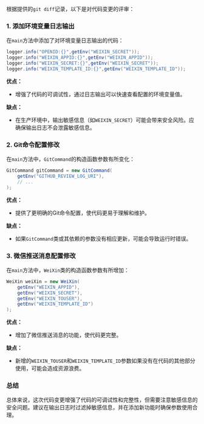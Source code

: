 根据提供的`git diff`记录，以下是对代码变更的评审：

### 1. 添加环境变量日志输出
在`main`方法中添加了对环境变量日志输出的代码：

```java
logger.info("OPENID:{}",getEnv("WEIXIN_SECRET"));
logger.info("WEIXIN_APPID:{}",getEnv("WEIXIN_APPID"));
logger.info("WEIXIN_SECRET:{}",getEnv("WEIXIN_SECRET"));
logger.info("WEIXIN_TEMPLATE_ID:{}",getEnv("WEIXIN_TEMPLATE_ID"));
```

**优点：**
- 增强了代码的可调试性，通过日志输出可以快速查看配置的环境变量值。

**缺点：**
- 在生产环境中，输出敏感信息（如`WEIXIN_SECRET`）可能会带来安全风险。应确保输出日志不会泄露敏感信息。

### 2. Git命令配置修改
在`main`方法中，`GitCommand`的构造函数参数有所变化：

```java
GitCommand gitCommand = new GitCommand(
    getEnv("GITHUB_REVIEW_LOG_URI"),
    // ...
);
```

**优点：**
- 提供了更明确的Git命令配置，使代码更易于理解和维护。

**缺点：**
- 如果`GitCommand`类或其依赖的参数没有相应更新，可能会导致运行时错误。

### 3. 微信推送消息配置修改
在`main`方法中，`WeiXin`类的构造函数参数有所增加：

```java
WeiXin weiXin = new WeiXin(
    getEnv("WEIXIN_APPID"),
    getEnv("WEIXIN_SECRET"),
    getEnv("WEIXIN_TOUSER"),
    getEnv("WEIXIN_TEMPLATE_ID")
);
```

**优点：**
- 增加了微信推送消息的功能，使代码更完整。

**缺点：**
- 新增的`WEIXIN_TOUSER`和`WEIXIN_TEMPLATE_ID`参数如果没有在代码的其他部分使用，可能会造成资源浪费。

### 总结
总体来说，这次代码变更增强了代码的可调试性和完整性，但需要注意敏感信息的安全问题。建议在输出日志时过滤掉敏感信息，并在添加新功能时确保参数使用合理。